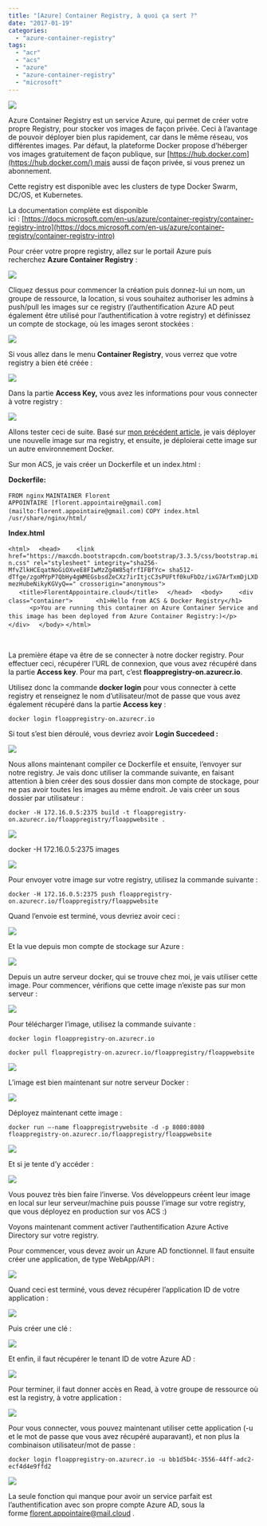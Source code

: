 ```yaml
---
title: "[Azure] Container Registry, à quoi ça sert ?"
date: "2017-01-19"
categories: 
  - "azure-container-registry"
tags: 
  - "acr"
  - "acs"
  - "azure"
  - "azure-container-registry"
  - "microsoft"
---
```


[![](https://cloudyjourney.fr/wp-content/uploads/2018/01/ACRLogo.png)](https://cloudyjourney.fr/wp-content/uploads/2018/01/ACRLogo.png)

Azure Container Registry est un service Azure, qui permet de créer votre propre Registry, pour stocker vos images de façon privée. Ceci à l’avantage de pouvoir déployer bien plus rapidement, car dans le même réseau, vos différentes images. Par défaut, la plateforme Docker propose d’héberger vos images gratuitement de façon publique, sur [https://hub.docker.com](https://hub.docker.com/) mais aussi de façon privée, si vous prenez un abonnement.

Cette registry est disponible avec les clusters de type Docker Swarm, DC/OS, et Kubernetes.

La documentation complète est disponible ici : [https://docs.microsoft.com/en-us/azure/container-registry/container-registry-intro](https://docs.microsoft.com/en-us/azure/container-registry/container-registry-intro)

Pour créer votre propre registry, allez sur le portail Azure puis recherchez **Azure Container Registry** :

[![](https://cloudyjourney.fr/wp-content/uploads/2018/01/pastedimage1484733728652v2.png)](https://cloudyjourney.fr/wp-content/uploads/2018/01/pastedimage1484733728652v2.png)

Cliquez dessus pour commencer la création puis donnez-lui un nom, un groupe de ressource, la location, si vous souhaitez authoriser les admins à push/pull les images sur ce registry (l’authentification Azure AD peut également être utilisé pour l’authentification à votre registry) et définissez un compte de stockage, où les images seront stockées :

[![](https://cloudyjourney.fr/wp-content/uploads/2018/01/pastedimage1484733743470v3.png)](https://cloudyjourney.fr/wp-content/uploads/2018/01/pastedimage1484733743470v3.png)

Si vous allez dans le menu **Container Registry**, vous verrez que votre registry a bien été créée :

[![](https://cloudyjourney.fr/wp-content/uploads/2018/01/pastedimage1484733762021v4.png)](https://cloudyjourney.fr/wp-content/uploads/2018/01/pastedimage1484733762021v4.png)

Dans la partie **Access Key,** vous avez les informations pour vous connecter à votre registry :

[![](https://cloudyjourney.fr/wp-content/uploads/2018/01/pastedimage1484733773833v5.png)](https://cloudyjourney.fr/wp-content/uploads/2018/01/pastedimage1484733773833v5.png)

Allons tester ceci de suite. Basé sur [mon précédent article](https://cloudyjourney.fr/2017/01/18/azure-container-service-comment-bien-debuter/), je vais déployer une nouvelle image sur ma registry, et ensuite, je déploierai cette image sur un autre environnement Docker.

Sur mon ACS, je vais créer un Dockerfile et un index.html :

**Dockerfile:**

`FROM nginx` `MAINTAINER Florent APPOINTAIRE [florent.appointaire@gmail.com](mailto:florent.appointaire@gmail.com)` `COPY index.html /usr/share/nginx/html/`

**Index.html**

`<html>` `  <head>` `    <link href="https://maxcdn.bootstrapcdn.com/bootstrap/3.3.5/css/bootstrap.min.css" rel="stylesheet" integrity="sha256-MfvZlkHCEqatNoGiOXveE8FIwMzZg4W85qfrfIFBfYc= sha512-dTfge/zgoMYpP7QbHy4gWMEGsbsdZeCXz7irItjcC3sPUFtf0kuFbDz/ixG7ArTxmDjLXDmezHubeNikyKGVyQ==" crossorigin="anonymous">` `   <title>FlorentAppointaire.cloud</title>` `  </head>` `  <body>` `    <div class="container">` `      <h1>Hello from ACS & Docker Registry</h1>` `      <p>You are running this container on Azure Container Service and this image has been deployed from Azure Container Registry:)</p>` `    </div>` `  </body>` `</html>`

 

La première étape va être de se connecter à notre docker registry. Pour effectuer ceci, récupérer l’URL de connexion, que vous avez récupéré dans la partie **Access key**. Pour ma part, c’est **floappregistry-on.azurecr.io**.

Utilisez donc la commande **docker login** pour vous connecter à cette registry et renseignez le nom d’utilisateur/mot de passe que vous avez également récupéré dans la partie **Access key** :

`docker login floappregistry-on.azurecr.io`

Si tout s’est bien déroulé, vous devriez avoir **Login Succedeed :**

[![](https://cloudyjourney.fr/wp-content/uploads/2018/01/pastedimage1484733865545v7.png)](https://cloudyjourney.fr/wp-content/uploads/2018/01/pastedimage1484733865545v7.png)

Nous allons maintenant compiler ce Dockerfile et ensuite, l’envoyer sur notre registry. Je vais donc utiliser la commande suivante, en faisant attention à bien créer des sous dossier dans mon compte de stockage, pour ne pas avoir toutes les images au même endroit. Je vais créer un sous dossier par utilisateur :

`docker -H 172.16.0.5:2375 build -t floappregistry-on.azurecr.io/floappregistry/floappwebsite .`

[![](https://cloudyjourney.fr/wp-content/uploads/2018/01/pastedimage1484733904475v8.png)](https://cloudyjourney.fr/wp-content/uploads/2018/01/pastedimage1484733904475v8.png)

docker -H 172.16.0.5:2375 images

[![](https://cloudyjourney.fr/wp-content/uploads/2018/01/pastedimage1484733913365v9.png)](https://cloudyjourney.fr/wp-content/uploads/2018/01/pastedimage1484733913365v9.png)

Pour envoyer votre image sur votre registry, utilisez la commande suivante :

`docker -H 172.16.0.5:2375 push floappregistry-on.azurecr.io/floappregistry/floappwebsite`

Quand l’envoie est terminé, vous devriez avoir ceci :

[![](https://cloudyjourney.fr/wp-content/uploads/2018/01/pastedimage1484733936340v10.png)](https://cloudyjourney.fr/wp-content/uploads/2018/01/pastedimage1484733936340v10.png)

Et la vue depuis mon compte de stockage sur Azure :

[![](https://cloudyjourney.fr/wp-content/uploads/2018/01/pastedimage1484733941459v11.png)](https://cloudyjourney.fr/wp-content/uploads/2018/01/pastedimage1484733941459v11.png)

Depuis un autre serveur docker, qui se trouve chez moi, je vais utiliser cette image. Pour commencer, vérifions que cette image n’existe pas sur mon serveur :

[![](https://cloudyjourney.fr/wp-content/uploads/2018/01/pastedimage1484733947192v12.png)](https://cloudyjourney.fr/wp-content/uploads/2018/01/pastedimage1484733947192v12.png)

Pour télécharger l’image, utilisez la commande suivante :

`docker login floappregistry-on.azurecr.io`

`docker pull floappregistry-on.azurecr.io/floappregistry/floappwebsite`

[![](https://cloudyjourney.fr/wp-content/uploads/2018/01/pastedimage1484733964342v13.png)](https://cloudyjourney.fr/wp-content/uploads/2018/01/pastedimage1484733964342v13.png)

L’image est bien maintenant sur notre serveur Docker :

[![](https://cloudyjourney.fr/wp-content/uploads/2018/01/pastedimage1484733969339v14.png)](https://cloudyjourney.fr/wp-content/uploads/2018/01/pastedimage1484733969339v14.png)

Déployez maintenant cette image :

`docker run –-name floappregistrywebsite -d -p 8080:8080 floappregistry-on.azurecr.io/floappregistry/floappwebsite`

[![](https://cloudyjourney.fr/wp-content/uploads/2018/01/pastedimage1484733982840v15.png)](https://cloudyjourney.fr/wp-content/uploads/2018/01/pastedimage1484733982840v15.png)

Et si je tente d’y accéder :

[![](https://cloudyjourney.fr/wp-content/uploads/2018/01/pastedimage1484733999578v17.png)](https://cloudyjourney.fr/wp-content/uploads/2018/01/pastedimage1484733999578v17.png)

Vous pouvez très bien faire l’inverse. Vos développeurs créent leur image en local sur leur serveur/machine puis pousse l’image sur votre registry, que vous déployez en production sur vos ACS :)

Voyons maintenant comment activer l’authentification Azure Active Directory sur votre registry.

Pour commencer, vous devez avoir un Azure AD fonctionnel. Il faut ensuite créer une application, de type WebApp/API :

[![](https://cloudyjourney.fr/wp-content/uploads/2018/01/pastedimage1484734024898v18.png)](https://cloudyjourney.fr/wp-content/uploads/2018/01/pastedimage1484734024898v18.png)

Quand ceci est terminé, vous devez récupérer l’application ID de votre application :

[![](https://cloudyjourney.fr/wp-content/uploads/2018/01/pastedimage1484734029874v19.png)](https://cloudyjourney.fr/wp-content/uploads/2018/01/pastedimage1484734029874v19.png)

Puis créer une clé :

[![](https://cloudyjourney.fr/wp-content/uploads/2018/01/pastedimage1484734034721v20.png)](https://cloudyjourney.fr/wp-content/uploads/2018/01/pastedimage1484734034721v20.png)

Et enfin, il faut récupérer le tenant ID de votre Azure AD :

[![](https://cloudyjourney.fr/wp-content/uploads/2018/01/pastedimage1484734038732v21.png)](https://cloudyjourney.fr/wp-content/uploads/2018/01/pastedimage1484734038732v21.png)

Pour terminer, il faut donner accès en Read, à votre groupe de ressource où est la registry, à votre application :

[![](https://cloudyjourney.fr/wp-content/uploads/2018/01/pastedimage1484734046793v22.png)](https://cloudyjourney.fr/wp-content/uploads/2018/01/pastedimage1484734046793v22.png)

Pour vous connecter, vous pouvez maintenant utiliser cette application (-u et le mot de passe que vous avez récupéré auparavant), et non plus la combinaison utilisateur/mot de passe :

`docker login floappregistry-on.azurecr.io -u bb1d5b4c-3556-44ff-adc2-ecf4d4e9ffd2`

[![](https://cloudyjourney.fr/wp-content/uploads/2018/01/pastedimage1484734056906v23.png)](https://cloudyjourney.fr/wp-content/uploads/2018/01/pastedimage1484734056906v23.png)

La seule fonction qui manque pour avoir un service parfait est l’authentification avec son propre compte Azure AD, sous la forme [florent.appointaire@mail.cloud](mailto:florent.appointaire@mail.cloud) .
